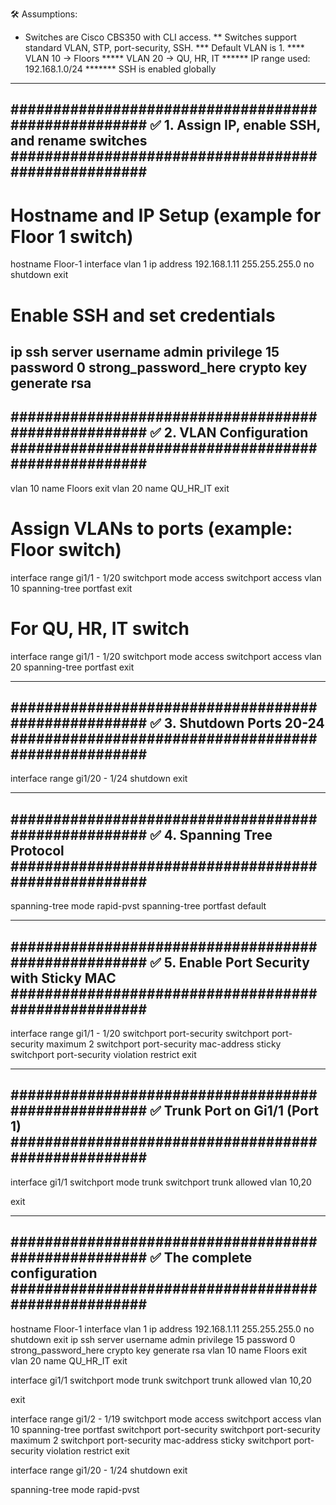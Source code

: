 🛠️ Assumptions:
* Switches are Cisco CBS350 with CLI access.
** Switches support standard VLAN, STP, port-security, SSH.
*** Default VLAN is 1.
**** VLAN 10 → Floors
***** VLAN 20 → QU, HR, IT
****** IP range used: 192.168.1.0/24
******* SSH is enabled globally

----------------------------------------------------
####################################################
✅ 1. Assign IP, enable SSH, and rename switches
####################################################
----------------------------------------------------
# Hostname and IP Setup (example for Floor 1 switch)
hostname Floor-1
interface vlan 1
  ip address 192.168.1.11 255.255.255.0
  no shutdown
exit

# Enable SSH and set credentials
ip ssh server
username admin privilege 15 password 0 strong_password_here
crypto key generate rsa
----------------------------------------------------
####################################################
✅ 2. VLAN Configuration
####################################################
----------------------------------------------------
vlan 10
  name Floors
exit
vlan 20
  name QU_HR_IT
exit

# Assign VLANs to ports (example: Floor switch)
interface range gi1/1 - 1/20
  switchport mode access
  switchport access vlan 10
  spanning-tree portfast
exit

# For QU, HR, IT switch
interface range gi1/1 - 1/20
  switchport mode access
  switchport access vlan 20
  spanning-tree portfast
exit

----------------------------------------------------
####################################################
✅ 3. Shutdown Ports 20-24
####################################################
----------------------------------------------------
interface range gi1/20 - 1/24
  shutdown
exit

----------------------------------------------------
####################################################
✅ 4. Spanning Tree Protocol
####################################################
----------------------------------------------------
spanning-tree mode rapid-pvst
spanning-tree portfast default

----------------------------------------------------
####################################################
✅ 5. Enable Port Security with Sticky MAC
####################################################
----------------------------------------------------
interface range gi1/1 - 1/20
  switchport port-security
  switchport port-security maximum 2
  switchport port-security mac-address sticky
  switchport port-security violation restrict
exit

----------------------------------------------------
####################################################
✅ Trunk Port on Gi1/1 (Port 1)
####################################################
----------------------------------------------------
interface gi1/1
  switchport mode trunk
  switchport trunk allowed vlan 10,20
 
exit


----------------------------------------------------
####################################################
✅ The complete configuration 
####################################################
----------------------------------------------------

hostname Floor-1
interface vlan 1
  ip address 192.168.1.11 255.255.255.0
  no shutdown
exit
ip ssh server
username admin privilege 15 password 0 strong_password_here
crypto key generate rsa
vlan 10
  name Floors
exit
vlan 20
  name QU_HR_IT
exit


interface gi1/1
  switchport mode trunk
  switchport trunk allowed vlan 10,20

exit


interface range gi1/2 - 1/19
  switchport mode access
  switchport access vlan 10
  spanning-tree portfast
  switchport port-security
  switchport port-security maximum 2
  switchport port-security mac-address sticky
  switchport port-security violation restrict
exit

interface range gi1/20 - 1/24
  shutdown
exit

spanning-tree mode rapid-pvst














































































